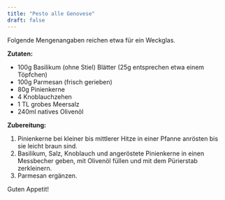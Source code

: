 ```yaml
---
title: "Pesto alle Genovese"
draft: false
---
```


Folgende Mengenangaben reichen etwa für ein Weckglas.

**Zutaten:**
- 100g Basilikum (ohne Stiel) Blätter  (25g entsprechen etwa einem Töpfchen)
- 100g Parmesan (frisch gerieben)
- 80g Pinienkerne
- 4 Knoblauchzehen
- 1 TL grobes Meersalz
- 240ml natives Olivenöl

**Zubereitung:**
1. Pinienkerne bei kleiner bis mittlerer Hitze in einer Pfanne anrösten bis sie leicht braun sind.
2. Basilikum, Salz, Knoblauch und angeröstete Pinienkerne in einen Messbecher geben, mit Olivenöl füllen und mit dem Pürierstab zerkleinern.
3. Parmesan ergänzen.

Guten Appetit!